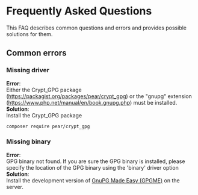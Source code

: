 Frequently Asked Questions
==========================

This FAQ describes common questions and errors and provides possible solutions for them.

Common errors
-------------

### Missing driver
**Error**:  
Either the Crypt_GPG package (https://packagist.org/packages/pear/crypt_gpg) or the "gnupg" extension (https://www.php.net/manual/en/book.gnupg.php) must be installed.  
**Solution**:  
Install the Crypt_GPG package
```bash
composer require pear/crypt_gpg
```

### Missing binary
**Error**:  
GPG binary not found. If you are sure the GPG binary is installed, please specify the location of the GPG binary using the 'binary' driver option  
**Solution**:  
Install the development version of [GnuPG Made Easy (GPGME)](https://gnupg.org/software/gpgme/index.html) on the server.
